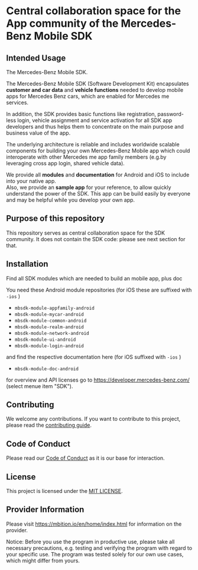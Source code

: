 <!-- SPDX-License-Identifier: MIT -->
# Central collaboration space for the App community of the Mercedes-Benz Mobile SDK  

## Intended Usage

The Mercedes-Benz Mobile SDK.

The Mercedes-Benz Mobile SDK (Software Development Kit) encapsulates **customer and car data** and **vehicle functions** needed to develop mobile apps for Mercedes Benz cars, which are enabled for Mercedes me services. 

In addition, the SDK provides basic functions like registration, password-less login, vehicle assignment and service activation for all SDK app developers and thus helps them to concentrate on the main purpose and business value of the app. 

The underlying architecture is reliable and includes worldwide scalable components for building your own Mercedes-Benz Mobile app which could interoperate with other Mercedes me app family members (e.g.by leveraging cross app login, shared vehicle data).

We provide all **modules** and **documentation** for Android and iOS to include into your native app.\
Also, we provide an **sample app** for your reference, to allow quickly understand the power of the SDK. This app can be build easily by everyone and may be helpful while you develop your own app. 


## Purpose of this repository
This repository serves as central collaboration space for the SDK community. It does not contain the SDK code: please see next section for that.  

## Installation

Find all SDK modules which are  needed to build an mobile app, plus doc

You need these Android module repositories (for iOS these are suffixed with `-ios` )
 - `mbsdk-module-appfamily-android`
 - `mbsdk-module-mycar-android`
 - `mbsdk-module-common-android`
 - `mbsdk-module-realm-android`
 - `mbsdk-module-network-android`
 - `mbsdk-module-ui-android`
 - `mbsdk-module-login-android`
 
and find the respective documentation here (for iOS suffixed with `-ios` )
 - `mbsdk-module-doc-android`

for overview and API licenses go to https://developer.mercedes-benz.com/ (select menue item "SDK").

## Contributing

We welcome any contributions.
If you want to contribute to this project, please read the [contributing guide](CONTRIBUTING.md).

## Code of Conduct

Please read our [Code of Conduct](https://github.com/Daimler/daimler-foss/blob/master/CODE_OF_CONDUCT.md) as it is our base for interaction.

## License

This project is licensed under the [MIT LICENSE](LICENSE).

## Provider Information

Please visit <https://mbition.io/en/home/index.html> for information on the provider.

Notice: Before you use the program in productive use, please take all necessary precautions,
e.g. testing and verifying the program with regard to your specific use.
The program was tested solely for our own use cases, which might differ from yours.
